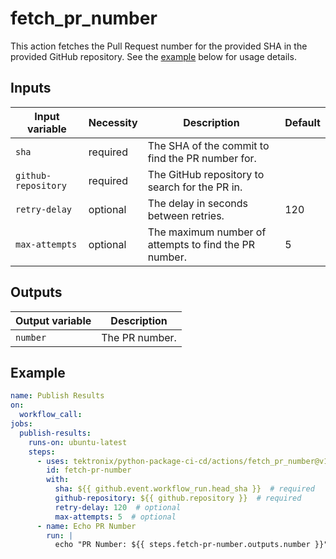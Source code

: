 # fetch_pr_number

This action fetches the Pull Request number for the provided SHA in the provided GitHub repository.
See the [example](#example) below for usage details.

## Inputs

| Input variable      | Necessity | Description                                           | Default |
| ------------------- | --------- | ----------------------------------------------------- | ------- |
| `sha`               | required  | The SHA of the commit to find the PR number for.      |         |
| `github-repository` | required  | The GitHub repository to search for the PR in.        |         |
| `retry-delay`       | optional  | The delay in seconds between retries.                 | 120     |
| `max-attempts`      | optional  | The maximum number of attempts to find the PR number. | 5       |

## Outputs

| Output variable | Description    |
| --------------- | -------------- |
| `number`        | The PR number. |

## Example

```yaml
name: Publish Results
on:
  workflow_call:
jobs:
  publish-results:
    runs-on: ubuntu-latest
    steps:
      - uses: tektronix/python-package-ci-cd/actions/fetch_pr_number@v1.7.3
        id: fetch-pr-number
        with:
          sha: ${{ github.event.workflow_run.head_sha }}  # required
          github-repository: ${{ github.repository }}  # required
          retry-delay: 120  # optional
          max-attempts: 5  # optional
      - name: Echo PR Number
        run: |
          echo "PR Number: ${{ steps.fetch-pr-number.outputs.number }}"
```
